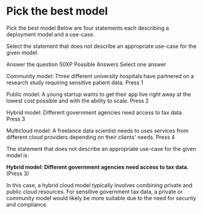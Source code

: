 # Pick the best model

Pick the best model
Below are four statements each describing a deployment model and a use-case.

Select the statement that does not describe an appropriate use-case for the given model.

Answer the question
50XP
Possible Answers
Select one answer

Community model: Three different university hospitals have partnered on a research study requiring sensitive patient data.
Press
1

Public model: A young startup wants to get their app live right away at the lowest cost possible and with the ability to scale.
Press
2

Hybrid model: Different government agencies need access to tax data.
Press
3

Multicloud model: A freelance data scientist needs to uses services from different cloud providers depending on their clients' needs.
Press
4

The statement that does not describe an appropriate use-case for the given model is:

**Hybrid model: Different government agencies need access to tax data.**  
(Press 3)

In this case, a hybrid cloud model typically involves combining private and public cloud resources. For sensitive government tax data, a private or community model would likely be more suitable due to the need for security and compliance.
